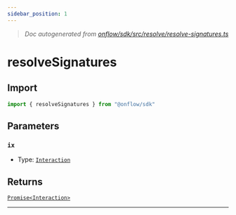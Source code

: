 ```yaml
---
sidebar_position: 1
---
```


> _Doc autogenerated from [onflow/sdk/src/resolve/resolve-signatures.ts](https://github.com/onflow/fcl-js/tree/master/packages/sdk/src/resolve/resolve-signatures.ts)_

# resolveSignatures


## Import

```typescript
import { resolveSignatures } from "@onflow/sdk"
```


## Parameters

### `ix` 
- Type: [`Interaction`](../types#interaction)



## Returns

[`Promise<Interaction>`](../types#interaction)


---